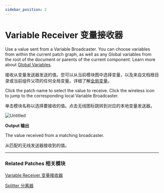 ```yaml
---
sidebar_position: 2
---
```


# Variable Receiver 变量接收器

Use a value sent from a Variable Broadcaster. You can choose variables from within the current patch graph, as well as any Global variables from the root of the document or parents of the current component. Learn more about [Global Variables](https://www.notion.so/Variable-Receiver-b69081bd045242db938094502ae25052).

接收从变量发送器发送的值。您可以从当前模块图中选择变量，以及来自文档根目录或当前组件父项的任何全局变量。详细了解[全局变量](https://www.notion.so/Variables-e004a283aa2e44268f4a91110e4aca0b)。

Click the patch name to select the value to receive. Click the wireless icon to jump to the corresponding local Variable Broadcaster.

单击模块名称以选择要接收的值。点击无线图标跳转到对应的本地变量发送器。

![Untitled](https://s3.us-west-2.amazonaws.com/secure.notion-static.com/23334ccf-3439-49b2-b582-990ffaa3d425/Untitled.png?X-Amz-Algorithm=AWS4-HMAC-SHA256&X-Amz-Content-Sha256=UNSIGNED-PAYLOAD&X-Amz-Credential=AKIAT73L2G45EIPT3X45%2F20220602%2Fus-west-2%2Fs3%2Faws4_request&X-Amz-Date=20220602T182518Z&X-Amz-Expires=86400&X-Amz-Signature=69173b6798252202be7a5c7f3413ea9b2f25ad5593932772eb4a7cb1f20b3449&X-Amz-SignedHeaders=host&response-content-disposition=filename%20%3D%22Untitled.png%22&x-id=GetObject)

**Output 输出**

The value received from a matching broadcaster.

从匹配的无线发送器接收到的值。

------

### Related Patches 相关模块

[Variable Receiver 变量接收器](https://www.notion.so/Variable-Receiver-b69081bd045242db938094502ae25052)

[Splitter 分离器](https://www.notion.so/Splitter-6ad291b734314bfdaace0a4b8abf3d91)
